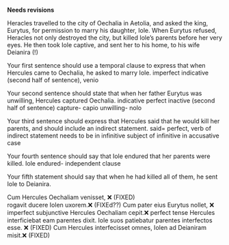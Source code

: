 **Needs revisions**


Heracles travelled to the city of Oechalia in Aetolia, and asked the king, Eurytus, for permission to marry his daughter, Iole. When Eurytus refused, Heracles not only destroyed the city, but killed Iole’s parents before her very eyes. He then took Iole captive, and sent her to his home, to his wife Deianira (!)

Your first sentence should use a temporal clause to express that when Hercules came to Oechalia, he asked to marry Iole.
imperfect indicative (second half of sentence), venio 

Your second sentence should state that when her father Eurytus was unwilling, Hercules captured Oechalia.
indicative perfect inactive (second half of sentence) 
capture- capio
unwilling- nolo

Your third sentence should express that Hercules said that he would kill her parents, and should include an indirect statement.
said= perfect, 
verb of indirect statement needs to be in infinitive 
subject of infinitive in accusative case 

Your fourth sentence should say that Iole endured that her parents were killed.
Iole endured- independent clause

Your fifth statement should say that when he had killed all of them, he sent Iole to Deianira.


Cum Hercules Oechaliam venisset, ❌ (FIXED)          
rogavit ducere Iolen uxorem.❌ (FIXEd??)
Cum pater eius Eurytus nollet, ❌     imperfect subjunctive 
Hercules Oechaliam cepit.❌         perfect tense 
Hercules interficiebat eam parentes dixit. Iole suos patiebatur parentes interfectos esse. ❌ (FIXED)
Cum Hercules interfecisset omnes, Iolen ad Deianiram misit.❌ (FIXED)
 
